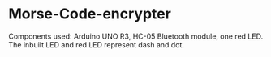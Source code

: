# Morse-Code-encrypter
Components used: Arduino UNO R3, HC-05 Bluetooth module, one red LED. The inbuilt LED and red LED represent dash and dot.
